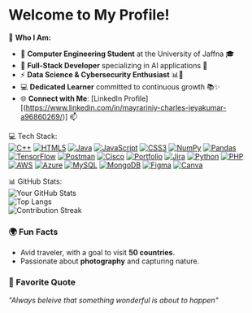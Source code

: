 # Welcome to My Profile!

🌟 **Who I Am:**  
- 🔭 **Computer Engineering Student** at the University of Jaffna 🎓  
- 🌱 **Full-Stack Developer** specializing in AI applications 🤖  
- ⚡ **Data Science & Cybersecurity Enthusiast** 📊🔐  
- 💻 **Dedicated Learner** committed to continuous growth 📚✨  
- 🌐 **Connect with Me**: [LinkedIn Profile][(https://www.linkedin.com/in/mayrariniy-charles-jeyakumar-a96860269/)] 📫  


💻 Tech Stack:  
[![C++](https://img.shields.io/badge/-C++-00599C?style=flat-square&logo=c%2B%2B&logoColor=white)](https://en.wikipedia.org/wiki/C%2B%2B) 
[![HTML5](https://img.shields.io/badge/-HTML5-E34F26?style=flat-square&logo=html5&logoColor=white)](https://en.wikipedia.org/wiki/HTML5) 
[![Java](https://img.shields.io/badge/-Java-007396?style=flat-square&logo=java&logoColor=white)](https://en.wikipedia.org/wiki/Java_(programming_language)) 
[![JavaScript](https://img.shields.io/badge/-JavaScript-F7DF1E?style=flat-square&logo=javascript&logoColor=black)](https://en.wikipedia.org/wiki/JavaScript) 
[![CSS3](https://img.shields.io/badge/-CSS3-1572B6?style=flat-square&logo=css3&logoColor=white)](https://en.wikipedia.org/wiki/CSS) 
[![NumPy](https://img.shields.io/badge/-NumPy-013243?style=flat-square&logo=numpy&logoColor=white)](https://numpy.org) 
[![Pandas](https://img.shields.io/badge/-Pandas-150458?style=flat-square&logo=pandas&logoColor=white)](https://pandas.pydata.org) 
[![TensorFlow](https://img.shields.io/badge/-TensorFlow-FF6F20?style=flat-square&logo=tensorflow&logoColor=white)](https://www.tensorflow.org) 
[![Postman](https://img.shields.io/badge/-Postman-FF6C37?style=flat-square&logo=postman&logoColor=white)](https://www.postman.com) 
[![Cisco](https://img.shields.io/badge/-Cisco-1BA0E3?style=flat-square&logo=cisco&logoColor=white)](https://www.cisco.com) 
[![Portfolio](https://img.shields.io/badge/-Portfolio-000000?style=flat-square&logo=github&logoColor=white)](https://yourportfolio.com) 
[![Jira](https://img.shields.io/badge/-Jira-0052CC?style=flat-square&logo=jira&logoColor=white)](https://www.atlassian.com/software/jira)
[![Python](https://img.shields.io/badge/-Python-3776AB?style=flat-square&logo=python&logoColor=white)](https://en.wikipedia.org/wiki/Python_(programming_language)) 
[![PHP](https://img.shields.io/badge/-PHP-777BB4?style=flat-square&logo=php&logoColor=white)](https://en.wikipedia.org/wiki/PHP) 
[![AWS](https://img.shields.io/badge/-AWS-232F3E?style=flat-square&logo=amazon-aws&logoColor=white)](https://en.wikipedia.org/wiki/Amazon_Web_Services) 
[![Azure](https://img.shields.io/badge/-Azure-0089D6?style=flat-square&logo=microsoft-azure&logoColor=white)](https://en.wikipedia.org/wiki/Microsoft_Azure) 
[![MySQL](https://img.shields.io/badge/-MySQL-4479A1?style=flat-square&logo=mysql&logoColor=white)](https://en.wikipedia.org/wiki/MySQL) 
[![MongoDB](https://img.shields.io/badge/-MongoDB-47A248?style=flat-square&logo=mongodb&logoColor=white)](https://en.wikipedia.org/wiki/MongoDB) 
[![Figma](https://img.shields.io/badge/-Figma-F24E1E?style=flat-square&logo=figma&logoColor=white)](https://en.wikipedia.org/wiki/Figma) 
[![Canva](https://img.shields.io/badge/-Canva-00C4CC?style=flat-square&logo=canva&logoColor=white)](https://www.canva.com) 


📊 GitHub Stats:  
![Your GitHub Stats](https://github-readme-stats.vercel.app/api?username=Mayrariniy26&show_icons=true&hide_border=true&count_private=true&theme=radical)  
![Top Langs](https://github-readme-stats.vercel.app/api/top-langs/?username=Mayrariniy26&layout=compact&theme=radical)  
![Contribution Streak](https://github-readme-streak-stats.herokuapp.com/?user=Mayrariniy26&theme=radical)  

### 🌍 Fun Facts
- Avid traveler, with a goal to visit **50 countries**.
- Passionate about **photography** and capturing nature.

### 💬 Favorite Quote
*"Always beleive that something wonderful is about to happen"*

